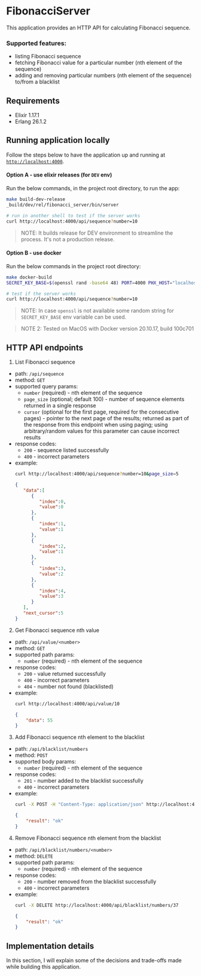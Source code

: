 # FibonacciServer

This application provides an HTTP API for calculating Fibonacci sequence. 

### Supported features:
* listing Fibonacci sequence
* fetching Fibonacci value for a particular number (nth element of the
    sequence)
* adding and removing particular numbers (nth element of the sequence)
    to/from a blacklist

## Requirements

* Elixir 1.17.1
* Erlang 26.1.2

## Running application locally

Follow the steps below to have the application up and running
at [`http://localhost:4000`](http://localhost:4000).

#### Option A - use elixir releases (for `DEV` env)

Run the below commands, in the project root directory, to run the app:

```bash
make build-dev-release
_build/dev/rel/fibonacci_server/bin/server

# run in another shell to test if the server works
curl http://localhost:4000/api/sequence?number=10
```

> NOTE: It builds release for DEV environment to streamline the process.
It's not a production release.

#### Option B - use docker

Run the below commands in the project root directory:

```bash
make docker-build
SECRET_KEY_BASE=$(openssl rand -base64 48) PORT=4000 PHX_HOST="localhost" make docker-run

# test if the server works
curl http://localhost:4000/api/sequence?number=10
```

> NOTE: In case `openssl` is not available some random string for
`SECRET_KEY_BASE` env variable can be used.

> NOTE 2: Tested on MacOS with Docker version 20.10.17, build 100c701

## HTTP API endpoints

1. List Fibonacci sequence
- path: `/api/sequence`
- method: `GET`
- supported query params:
    - `number` (required) - nth element of the sequence
    - `page_size` (optional; default 100) - number of sequence elements returned in a single
        response
    - `cursor` (optional for the first page, required for the consecutive
        pages) - pointer to the next page of the results; returned as part
        of the response from this endpoint when using paging; using
        arbitrary/random values for this parameter can cause incorrect
        results
- response codes:
    - `200` - sequence listed successfully
    - `400` - incorrect parameters
- example:
    ```bash
    curl http://localhost:4000/api/sequence?number=10&page_size=5
    ```
    ```json
    {
       "data":[
          {
             "index":0,
             "value":0
          },
          {
             "index":1,
             "value":1
          },
          {
             "index":2,
             "value":1
          },
          {
             "index":3,
             "value":2
          },
          {
             "index":4,
             "value":3
          }
       ],
       "next_cursor":5
    }
    ```

2. Get Fibonacci sequence nth value
- path: `/api/value/<number>`
- method: `GET`
- supported path params:
    - `number` (required) - nth element of the sequence
- response codes:
    - `200` - value returned successfully
    - `400` - incorrect parameters
    - `404` - number not found (blacklisted)
- example:
    ```bash
    curl http://localhost:4000/api/value/10
    ```
    ```json
    {
        "data": 55
    }
    ```

3. Add Fibonacci sequence nth element to the blacklist
- path: `/api/blacklist/numbers`
- method: `POST`
- supported body params:
    - `number` (required) - nth element of the sequence
- response codes:
    - `201` - number added to the blacklist successfully
    - `400` - incorrect parameters
- example:
    ```bash
    curl -X POST -H "Content-Type: application/json" http://localhost:4000/api/blacklist/numbers -d '{"number":37}'
    ```
    ```json
    {
        "result": "ok"
    }
    ```

4. Remove Fibonacci sequence nth element from the blacklist
- path: `/api/blacklist/numbers/<number>`
- method: `DELETE`
- supported path params:
    - `number` (required) - nth element of the sequence
- response codes:
    - `200` - number removed from the blacklist successfully
    - `400` - incorrect parameters
- example:
    ```bash
    curl -X DELETE http://localhost:4000/api/blacklist/numbers/37
    ```
    ```json
    {
        "result": "ok"
    }
    ```

## Implementation details

In this section, I will explain some of the decisions and trade-offs made while
building this application.
